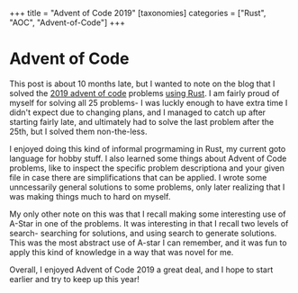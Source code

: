 +++
title = "Advent of Code 2019"
[taxonomies]
categories = ["Rust", "AOC", "Advent-of-Code"]
+++
# Advent of Code
This post is about 10 months late, but I wanted to note on the blog that I solved the
[2019 advent of code](https://adventofcode.com/) problems
[using Rust](https://github.com/nsmryan/advent_of_code_2019). I am fairly
proud of myself for solving all 25 problems- I was luckly enough to have extra
time I didn't expect due to changing plans, and I managed to catch up after starting
fairly late, and ultimately had to solve the last problem after the 25th, but I solved
them non-the-less.


I enjoyed doing this kind of informal progrmaming in Rust, my current goto language for
hobby stuff. I also learned some things about Advent of Code problems, like to inspect the
specific problem descriptiona and your given file in case there are simplifications
that can be applied. I wrote some unncessarily general solutions to some problems, only
later realizing that I was making things much to hard on myself.


My only other note on this was that I recall making some interesting use of A-Star in one of
the problems. It was interesting in that I recall two levels of search- searching for solutions,
and using search to generate solutions. This was the most abstract use of A-star I can remember,
and it was fun to apply this kind of knowledge in a way that was novel for me.


Overall, I enjoyed Advent of Code 2019 a great deal, and I hope to start earlier and try to
keep up this year!
